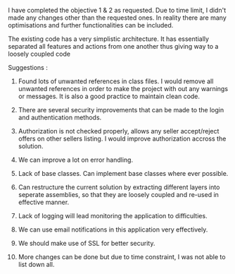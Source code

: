 I have completed the objective 1 & 2 as requested. Due to time limit, I didn't made any changes other than the requested ones. In reality there are many optimisations and further functionalities can be included.

The existing code has a very simplistic architecture. It has essentially separated all features and actions from one another thus giving way to a loosely coupled code

Suggestions :

1. Found lots of unwanted references in class files. I would remove all unwanted references in order to make the project with out any warnings or messages. It is also a good practice to maintain clean code.

2. There are several security improvements that can be made to the login and authentication methods.

3. Authorization is not checked properly, allows any seller accept/reject offers on other sellers listing. I would improve authorization accross the solution.

4. We can improve a lot on error handling.

5. Lack of base classes. Can implement base classes where ever possible.

6. Can restructure the current solution by extracting different layers into seperate assemblies, so that they are loosely coupled and re-used in effective manner.

7. Lack of logging will lead monitoring the application to difficulties.

8. We can use email notifications in this application very effectively.

9. We should make use of SSL for better security.

10. More changes can be done but due to time constraint, I was not able to list down all.